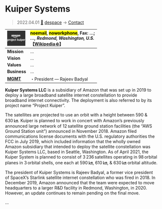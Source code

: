 # Kuiper Systems
> 2022.04.01 [🚀](../../index/index.md) [despace](../index.md) → [Contact](../contact.md)

|[![](../f/contact/k/kuiper_systems_logo1_thumb.webp)](../f/contact/k/kuiper_systems_logo1.webp)|<mark>noemail</mark>, <mark>noworkphone</mark>, Fax: …;<br> *…, Redmond, Washington, U.S.*<br> 【[Wikipedia ⎆](https://en.wikipedia.org/wiki/Kuiper_Systems)】|
|:-|:-|
|**Mission**|…|
|**Vision**|…|
|**Values**|…|
|**Business**|…|
|**[MGMT](../mgmt.md)**|・President — Rajeev Badyal|

**Kuiper Systems LLC** is a subsidiary of Amazon that was set up in 2019 to deploy a large broadband satellite internet constellation to provide broadband internet connectivity. The deployment is also referred to by its project name “Project Kuiper”.

The satellites are projected to use an orbit with a height between 590 & 630 ㎞. Kuiper is planned to work in concert with Amazon’s previously announced large network of 12 satellite ground station facilities (the “AWS Ground Station unit”) announced in November 2018. Amazon filed communications license documents with the U.S. regulatory authorities the FCC in July 2019, which included information that the wholly owned Amazon subsidiary that intended to deploy the satellite constellation was Kuiper Systems LLC, based in Seattle, Washington. As of April 2021, the Kuiper System is planned to consist of 3 236 satellites operating in 98 orbital planes in 3 orbital shells, one each at 590 ㎞, 610 ㎞, & 630 ㎞ orbital altitude.

The president of Kuiper Systems is Rajeev Badyal, a former vice president of SpaceX’s Starlink satellite internet constellation who was fired in 2018. In December 2019, Amazon announced that the team were expected to move headquarters to a larger R&D facility in Redmond, Washington, in 2020. However, an update continues to remain pending on the final move.

<p style="page-break-after:always"> </p>

…
